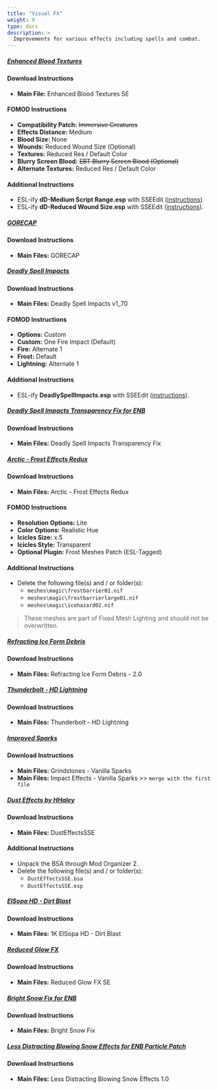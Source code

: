 ```yaml
---
title: "Visual FX"
weight: 9
type: docs
description: >
  Improvements for various effects including spells and combat.
---
```


##### [Enhanced Blood Textures](https://www.nexusmods.com/skyrimspecialedition/mods/2357?tab=files)

#### Download Instructions

* **Main File:** Enhanced Blood Textures SE

#### FOMOD Instructions

- **Compatibility Patch:** ~~Immersive Creatures~~
- **Effects Distance:** Medium
- **Blood Size:** None
- **Wounds:** Reduced Wound Size (Optional)
- **Textures:** Reduced Res / Default Color
- **Blurry Screen Blood:** ~~EBT Blurry Screen Blood (Optional)~~
- **Alternate Textures:** Reduced Res / Default Color

#### Additional Instructions

- ESL-ify **dD-Medium Script Range.esp** with SSEEdit ([instructions](/tpf/guide-resources/basic-instructions/#esl-ifying-plugins)).
- ESL-ify **dD-Reduced Wound Size.esp** with SSEEdit ([instructions](/tpf/guide-resources/basic-instructions/#esl-ifying-plugins)).

##### [GORECAP](https://www.nexusmods.com/skyrimspecialedition/mods/16440?tab=files)

#### Download Instructions

* **Main Files:** GORECAP

##### [Deadly Spell Impacts](https://www.nexusmods.com/skyrimspecialedition/mods/12939?tab=files)

#### Download Instructions

* **Main Files:** Deadly Spell Impacts v1_70

#### FOMOD Instructions

* **Options:** Custom
* **Custom:** One Fire Impact (Default)
* **Fire:** Alternate 1
* **Frost:** Default
* **Lightning:** Alternate 1

#### Additional Instructions

- ESL-ify **DeadlySpellImpacts.esp** with SSEEdit ([instructions](/tpf/guide-resources/basic-instructions/#esl-ifying-plugins)).

##### [Deadly Spell Impacts Transparency Fix for ENB](https://www.nexusmods.com/skyrimspecialedition/mods/41284?tab=files)

#### Download Instructions

- **Main Files:** Deadly Spell Impacts Transparency Fix

##### [Arctic - Frost Effects Redux](https://www.nexusmods.com/skyrimspecialedition/mods/29817?tab=files)

#### Download Instructions

* **Main Files:** Arctic - Frost Effects Redux

#### FOMOD Instructions

* **Resolution Options:** Lite
* **Color Options:** Realistic Hue
* **Icicles Size:** x.5
* **Icicles Style:** Transparent
* **Optional Plugin:** Frost Meshes Patch (ESL-Tagged)

#### Additional Instructions

- Delete the following file(s) and / or folder(s):
  - `meshes\magic\frostbarrier01.nif`
  - `meshes\magic\frostbarrierlarge01.nif`
  - `meshes\magic\icehazard02.nif`

> These meshes are part of Fixed Mesh Lighting and should not be overwritten.

##### [Refracting Ice Form Debris](https://www.nexusmods.com/skyrimspecialedition/mods/18384?tab=files)

#### Download Instructions

* **Main Files:** Refracting Ice Form Debris - 2.0

##### [Thunderbolt - HD Lightning](https://www.nexusmods.com/skyrimspecialedition/mods/46024?tab=files)

#### Download Instructions

* **Main Files:** Thunderbolt - HD Lightning

##### [Improved Sparks](https://www.nexusmods.com/skyrimspecialedition/mods/19831?tab=files)

#### Download Instructions

- **Main Files:** Grindstones - Vanilla Sparks
- **Main Files:** Impact Effects - Vanilla Sparks >> `merge with the first file`

##### [Dust Effects by HHaley](https://www.nexusmods.com/skyrimspecialedition/mods/2407?tab=files)

#### Download Instructions

- **Main Files:** DustEffectsSSE

#### Additional Instructions

- Unpack the BSA through Mod Organizer 2.
- Delete the following file(s) and / or folder(s):
  - `DustEffectsSSE.bsa`
  - `DustEffectsSSE.esp`

##### [ElSopa HD - Dirt Blast](https://www.nexusmods.com/skyrimspecialedition/mods/22342?tab=files)

#### Download Instructions

* **Main Files:** 1K ElSopa HD - Dirt Blast

##### [Reduced Glow FX](https://www.nexusmods.com/skyrimspecialedition/mods/20691?tab=files)

#### Download Instructions

* **Main Files:** Reduced Glow FX SE

##### [Bright Snow Fix for ENB](https://www.nexusmods.com/skyrimspecialedition/mods/41737?tab=files)

#### Download Instructions

- **Main Files:** Bright Snow Fix

##### [Less Distracting Blowing Snow Effects for ENB Particle Patch](https://www.nexusmods.com/skyrimspecialedition/mods/36198?tab=files)

#### Download Instructions

* **Main Files:** Less Distracting Blowing Snow Effects 1.0